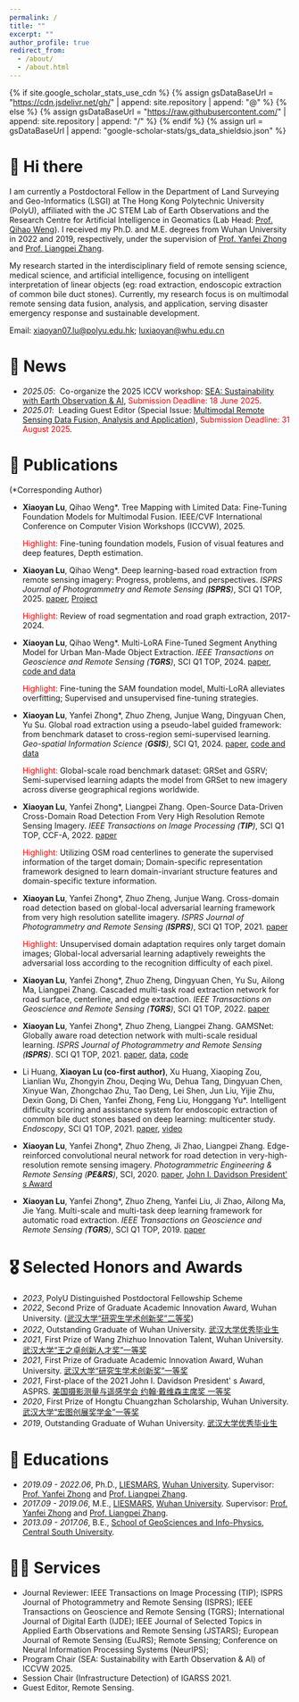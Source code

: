 ```yaml
---
permalink: /
title: ""
excerpt: ""
author_profile: true
redirect_from: 
  - /about/
  - /about.html
---
```


{% if site.google_scholar_stats_use_cdn %}
{% assign gsDataBaseUrl = "https://cdn.jsdelivr.net/gh/" | append: site.repository | append: "@" %}
{% else %}
{% assign gsDataBaseUrl = "https://raw.githubusercontent.com/" | append: site.repository | append: "/" %}
{% endif %}
{% assign url = gsDataBaseUrl | append: "google-scholar-stats/gs_data_shieldsio.json" %}

<span class='anchor' id='about-me'></span>

# 👋 Hi there
I am currently a Postdoctoral Fellow in the Department of Land Surveying and Geo-Informatics (LSGI) at The Hong Kong Polytechnic University (PolyU), affiliated with the JC STEM Lab of Earth Observations and the Research Centre for Artificial Intelligence in Geomatics (Lab Head: [Prof. Qihao Weng](https://scholar.google.com/citations?user=SbbCxE8AAAAJ&hl=zh-CN)). I received my Ph.D. and M.E. degrees from Wuhan University in 2022 and 2019, respectively, under the supervision of [Prof. Yanfei Zhong](http://rsidea.whu.edu.cn/zhongyanfei.htm) and [Prof. Liangpei Zhang](http://www.lmars.whu.edu.cn/prof_web/zhangliangpei/rs/index.html).


My research started in the interdisciplinary field of remote sensing science, medical science, and artificial intelligence, focusing on intelligent interpretation of linear objects (eg: road extraction, endoscopic extraction of common bile duct stones). Currently, my research focus is on multimodal remote sensing data fusion, analysis, and application, serving disaster emergency response and sustainable development.

Email: xiaoyan07.lu@polyu.edu.hk; luxiaoyan@whu.edu.cn


# 🎉 News
- *2025.05*: &nbsp;Co-organize the 2025 ICCV workshop: [SEA: Sustainability with Earth Observation & AI](https://sustain-eo-ai.github.io/), <span style="color:red;">Submission Deadline: 18 June 2025</span>. 
- *2025.01*: &nbsp;Leading Guest Editor (Special Issue: [Multimodal Remote Sensing Data Fusion, Analysis and Application](https://www.mdpi.com/journal/remotesensing/special_issues/C1B5QOZKFX)), <span style="color:red;">Submission Deadline: 31 August 2025</span>. 

# 📝 Publications 
(\*Corresponding Author)

- **Xiaoyan Lu**, Qihao Weng\*. Tree Mapping with Limited Data: Fine-Tuning Foundation Models for Multimodal Fusion. IEEE/CVF International Conference on Computer Vision Workshops (ICCVW), 2025.
  
  <span style="color:red;">Highlight:</span> Fine-tuning foundation models, Fusion of visual features and deep features, Depth estimation.

- **Xiaoyan Lu**, Qihao Weng\*. Deep learning-based road extraction from remote sensing imagery: Progress, problems, and perspectives. *ISPRS Journal of Photogrammetry and Remote Sensing (**ISPRS**)*, SCI Q1 TOP, 2025. [paper](https://www.sciencedirect.com/science/article/pii/S0924271625002758), [Project](https://github.com/xiaoyan07/GRE-Hub)
  
  <span style="color:red;">Highlight:</span> Review of road segmentation and road graph extraction, 2017-2024.
  
- **Xiaoyan Lu**, Qihao Weng\*. Multi-LoRA Fine-Tuned Segment Anything Model for Urban Man-Made Object Extraction. *IEEE Transactions on Geoscience and Remote Sensing (**TGRS**)*, SCI Q1 TOP, 2024. [paper](https://ieeexplore.ieee.org/abstract/document/10637992), [code and data](https://github.com/xiaoyan07/SAM_MLoRA)

  <span style="color:red;">Highlight:</span> Fine-tuning the SAM foundation model, Multi-LoRA alleviates overfitting; Supervised and unsupervised fine-tuning strategies.

- **Xiaoyan Lu**, Yanfei Zhong\*, Zhuo Zheng, Junjue Wang, Dingyuan Chen, Yu Su. Global road extraction using a pseudo-label guided framework: from benchmark dataset to cross-region semi-supervised learning. *Geo-spatial Information Science (**GSIS**)*, SCI Q1, 2024. [paper](https://www.tandfonline.com/doi/full/10.1080/10095020.2024.2362760?src=), [code and data](https://github.com/xiaoyan07/GRNet_GRSet)

  <span style="color:red;">Highlight:</span> Global-scale road benchmark dataset: GRSet and GSRV; Semi-supervised learning adapts the model from GRSet to new imagery across diverse geographical regions worldwide.

- **Xiaoyan Lu**, Yanfei Zhong\*, Liangpei Zhang. Open-Source Data-Driven Cross-Domain Road Detection From Very High Resolution Remote Sensing Imagery. *IEEE Transactions on Image Processing (**TIP**)*, SCI Q1 TOP, CCF-A, 2022. [paper](https://ieeexplore.ieee.org/abstract/document/9931623)

  <span style="color:red;">Highlight:</span> Utilizing OSM road centerlines to generate the supervised information of the target domain; Domain-specific representation framework designed to learn domain-invariant structure features and domain-specific texture information.
  
- **Xiaoyan Lu**, Yanfei Zhong\*, Zhuo Zheng, Junjue Wang. Cross-domain road detection based on global-local adversarial learning framework from very high resolution satellite imagery. *ISPRS Journal of Photogrammetry and Remote Sensing (**ISPRS**)*, SCI Q1 TOP, 2021. [paper](https://www.sciencedirect.com/science/article/abs/pii/S0924271621002240)

  <span style="color:red;">Highlight:</span> Unsupervised domain adaptation requires only target domain images; Global-local adversarial learning adaptively reweights the adversarial loss according to the recognition difficulty of each pixel.

- **Xiaoyan Lu**, Yanfei Zhong\*, Zhuo Zheng, Dingyuan Chen, Yu Su, Ailong Ma, Liangpei Zhang. Cascaded multi-task road extraction network for road surface, centerline, and edge extraction. *IEEE Transactions on Geoscience and Remote Sensing (**TGRS**)*, SCI Q1 TOP, 2022. [paper](https://ieeexplore.ieee.org/abstract/document/9756441)
- **Xiaoyan Lu**, Yanfei Zhong\*, Zhuo Zheng, Liangpei Zhang. GAMSNet: Globally aware road detection network with multi-scale residual learning. *ISPRS Journal of Photogrammetry and Remote Sensing (**ISPRS**)*. SCI Q1 TOP, 2021. [paper](https://www.sciencedirect.com/science/article/abs/pii/S0924271621000770), [data](http://rsidea.whu.edu.cn/resource_LSRV_sharing.htm), [code](https://github.com/WanderRainy/OARENet)
- Li Huang, **Xiaoyan Lu (co-first author)**, Xu Huang, Xiaoping Zou, Lianlian Wu, Zhongyin Zhou, Deqing Wu, Dehua Tang, Dingyuan Chen, Xinyue Wan, Zhongchao Zhu, Tao Deng, Lei Shen, Jun Liu, Yijie Zhu, Dexin Gong, Di Chen, Yanfei Zhong, Feng Liu, Honggang Yu\*. Intelligent difficulty scoring and assistance system for endoscopic extraction of common bile duct stones based on deep learning: multicenter study. *Endoscopy*, SCI Q1 TOP, 2021. [paper](https://www.thieme-connect.com/products/ejournals/abstract/10.1055/a-1244-5698),  [video](https://www.thieme-connect.de/products/ejournals/abstract/10.1055/a-1289-5529)
- **Xiaoyan Lu**, Yanfei Zhong\*, Zhuo Zheng, Ji Zhao, Liangpei Zhang. Edge-reinforced convolutional neural network for road detection in very-high-resolution remote sensing imagery. *Photogrammetric Engineering & Remote Sensing (**PE&RS**)*, SCI, 2020. [paper](https://www.ingentaconnect.com/content/asprs/pers/2020/00000086/00000003/art00006), [John I. Davidson President' s Award](https://www.asprs.org/awards-and-scholarships/award-winners/2021-award-winners.html)
- **Xiaoyan Lu**, Yanfei Zhong\*, Zhuo Zheng, Yanfei Liu, Ji Zhao, Ailong Ma, Jie Yang. Multi-scale and multi-task deep learning framework for automatic road extraction. *IEEE Transactions on Geoscience and Remote Sensing (**TGRS**)*, SCI Q1 TOP, 2019. [paper](https://ieeexplore.ieee.org/abstract/document/8792386)

# 🎖 Selected Honors and Awards
- *2023*, PolyU Distinguished Postdoctoral Fellowship Scheme
- *2022*, Second Prize of Graduate Academic Innovation Award, Wuhan University. ([武汉大学“研究生学术创新奖”二等奖](https://liesmars.whu.edu.cn/info/1058/6731.htm))
- *2022*, Outstanding Graduate of Wuhan University. [武汉大学优秀毕业生](https://liesmars.whu.edu.cn/info/1058/3977.htm)
- *2021*, First Prize of Wang Zhizhuo Innovation Talent, Wuhan University. [武汉大学“王之卓创新人才奖”一等奖](https://rsgis.whu.edu.cn/info/1080/9862.htm)
- *2021*, First Prize of Graduate Academic Innovation Award, Wuhan University. [武汉大学“研究生学术创新奖”一等奖](https://gs.whu.edu.cn/info/1162/8687.htm)
- *2021*, First-place of the 2021 John I. Davidson President' s Award, ASPRS. [美国摄影测量与遥感学会 约翰·戴维森主席奖 一等奖](https://www.asprs.org/awards-and-scholarships/award-winners/2021-award-winners.html)
- *2020*, First Prize of Hongtu Chuangzhan Scholarship, Wuhan University. [武汉大学“宏图创展奖学金”一等奖](https://info.whu.edu.cn/info/1447/17855.htm)
- *2019*, Outstanding Graduate of Wuhan University. [武汉大学优秀毕业生](https://liesmars.whu.edu.cn/info/1004/2285.htm)

# 📖 Educations
- *2019.09 - 2022.06*,  Ph.D.,  [LIESMARS](https://liesmars.whu.edu.cn/),  [Wuhan University](https://www.whu.edu.cn/). Supervisor: [Prof. Yanfei Zhong](http://rsidea.whu.edu.cn/zhongyanfei.htm) and [Prof. Liangpei Zhang](http://www.lmars.whu.edu.cn/prof_web/zhangliangpei/rs/index.html).
- *2017.09 - 2019.06*,  M.E.,  [LIESMARS](https://liesmars.whu.edu.cn/),  [Wuhan University](https://www.whu.edu.cn/). Supervisor: [Prof. Yanfei Zhong](http://rsidea.whu.edu.cn/zhongyanfei.htm) and [Prof. Liangpei Zhang](http://www.lmars.whu.edu.cn/prof_web/zhangliangpei/rs/index.html).
- *2013.09 - 2017.06*,  B.E.,  [School of GeoSciences and Info-Physics](https://gip.csu.edu.cn/),  [Central South University](https://www.csu.edu.cn/). 

# 🙆‍♀️ Services
- Journal Reviewer: IEEE Transactions on Image Processing (TIP); ISPRS Journal of Photogrammetry and Remote Sensing (ISPRS); IEEE Transactions on Geoscience and Remote Sensing (TGRS); International Journal of Digital Earth (IJDE); IEEE Journal of Selected Topics in Applied Earth Observations and Remote Sensing (JSTARS); European Journal of Remote Sensing (EuJRS); Remote Sensing; Conference on Neural Information Processing Systems (NeurIPS);
- Program Chair (SEA: Sustainability with Earth Observation & AI) of ICCVW 2025.
- Session Chair (Infrastructure Detection) of IGARSS 2021.
- Guest Editor, Remote Sensing.

